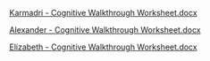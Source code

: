 [Karmadri - Cognitive Walkthrough Worksheet.docx](https://github.com/Berea-CS-Courses/capstone-project-Alex-Craig/files/6481229/Karmadri.-.Cognitive.Walkthrough.Worksheet.docx)

[Alexander - Cognitive Walkthrough Worksheet.docx](https://github.com/Berea-CS-Courses/capstone-project-Alex-Craig/files/6481230/Alexander.-.Cognitive.Walkthrough.Worksheet.docx)

[Elizabeth - Cognitive Walkthrough Worksheet.docx](https://github.com/Berea-CS-Courses/capstone-project-Alex-Craig/files/6481231/Elizabeth.-.Cognitive.Walkthrough.Worksheet.docx)

